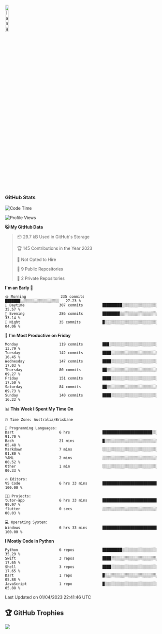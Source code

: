 <p align="left"><img width=15%" src="https://github.com/alansmathew/alansmathew/raw/master/lang.gif" alt="lang image here" /></p>

# <h3 align="left">GitHub Stats</h3>

<!--START_SECTION:waka-->
![Code Time](http://img.shields.io/badge/Code%20Time-191%20hrs%2025%20mins-blue)

![Profile Views](http://img.shields.io/badge/Profile%20Views-0-blue)

**🐱 My GitHub Data** 

> 📦 29.7 kB Used in GitHub's Storage 
 > 
> 🏆 145 Contributions in the Year 2023
 > 
> 🚫 Not Opted to Hire
 > 
> 📜 9 Public Repositories 
 > 
> 🔑 2 Private Repositories 
 > 
**I'm an Early 🐤** 

```text
🌞 Morning                235 commits         ███████░░░░░░░░░░░░░░░░░░   27.23 % 
🌆 Daytime                307 commits         █████████░░░░░░░░░░░░░░░░   35.57 % 
🌃 Evening                286 commits         ████████░░░░░░░░░░░░░░░░░   33.14 % 
🌙 Night                  35 commits          █░░░░░░░░░░░░░░░░░░░░░░░░   04.06 % 
```
📅 **I'm Most Productive on Friday** 

```text
Monday                   119 commits         ███░░░░░░░░░░░░░░░░░░░░░░   13.79 % 
Tuesday                  142 commits         ████░░░░░░░░░░░░░░░░░░░░░   16.45 % 
Wednesday                147 commits         ████░░░░░░░░░░░░░░░░░░░░░   17.03 % 
Thursday                 80 commits          ██░░░░░░░░░░░░░░░░░░░░░░░   09.27 % 
Friday                   151 commits         ████░░░░░░░░░░░░░░░░░░░░░   17.50 % 
Saturday                 84 commits          ██░░░░░░░░░░░░░░░░░░░░░░░   09.73 % 
Sunday                   140 commits         ████░░░░░░░░░░░░░░░░░░░░░   16.22 % 
```


📊 **This Week I Spent My Time On** 

```text
🕑︎ Time Zone: Australia/Brisbane

💬 Programming Languages: 
Dart                     6 hrs               ███████████████████████░░   91.70 % 
Bash                     21 mins             █░░░░░░░░░░░░░░░░░░░░░░░░   05.48 % 
Markdown                 7 mins              ░░░░░░░░░░░░░░░░░░░░░░░░░   01.80 % 
YAML                     2 mins              ░░░░░░░░░░░░░░░░░░░░░░░░░   00.52 % 
Other                    1 min               ░░░░░░░░░░░░░░░░░░░░░░░░░   00.33 % 

🔥 Editors: 
VS Code                  6 hrs 33 mins       █████████████████████████   100.00 % 

🐱‍💻 Projects: 
tutor-app                6 hrs 33 mins       █████████████████████████   99.97 % 
flutter                  0 secs              ░░░░░░░░░░░░░░░░░░░░░░░░░   00.03 % 

💻 Operating System: 
Windows                  6 hrs 33 mins       █████████████████████████   100.00 % 
```

**I Mostly Code in Python** 

```text
Python                   6 repos             █████████░░░░░░░░░░░░░░░░   35.29 % 
Swift                    3 repos             ████░░░░░░░░░░░░░░░░░░░░░   17.65 % 
Shell                    3 repos             ████░░░░░░░░░░░░░░░░░░░░░   17.65 % 
Dart                     1 repo              █░░░░░░░░░░░░░░░░░░░░░░░░   05.88 % 
JavaScript               1 repo              █░░░░░░░░░░░░░░░░░░░░░░░░   05.88 % 
```




 Last Updated on 01/04/2023 22:41:46 UTC
<!--END_SECTION:waka-->

## 🏆 GitHub Trophies

![](https://github-profile-trophy.vercel.app/?username=samh06&theme=discord&no-frame=true&no-bg=false&margin-w=4)
